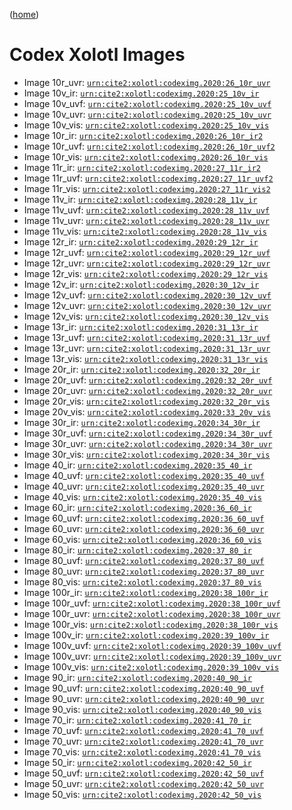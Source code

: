 
([home](README.md))

# Codex Xolotl Images

- Image 10r_uvr: [`urn:cite2:xolotl:codeximg.2020:26_10r_uvr`](http://www.homermultitext.org/ict2/index.html?urn=urn:cite2:xolotl:codeximg.2020:26_10r_uvr)
- Image 10v_ir: [`urn:cite2:xolotl:codeximg.2020:25_10v_ir`](http://www.homermultitext.org/ict2/index.html?urn=urn:cite2:xolotl:codeximg.2020:25_10v_ir)
- Image 10v_uvf: [`urn:cite2:xolotl:codeximg.2020:25_10v_uvf`](http://www.homermultitext.org/ict2/index.html?urn=urn:cite2:xolotl:codeximg.2020:25_10v_uvf)
- Image 10v_uvr: [`urn:cite2:xolotl:codeximg.2020:25_10v_uvr`](http://www.homermultitext.org/ict2/index.html?urn=urn:cite2:xolotl:codeximg.2020:25_10v_uvr)
- Image 10v_vis: [`urn:cite2:xolotl:codeximg.2020:25_10v_vis`](http://www.homermultitext.org/ict2/index.html?urn=urn:cite2:xolotl:codeximg.2020:25_10v_vis)
- Image 10r_ir: [`urn:cite2:xolotl:codeximg.2020:26_10r_ir2`](http://www.homermultitext.org/ict2/index.html?urn=urn:cite2:xolotl:codeximg.2020:26_10r_ir2)
- Image 10r_uvf: [`urn:cite2:xolotl:codeximg.2020:26_10r_uvf2`](http://www.homermultitext.org/ict2/index.html?urn=urn:cite2:xolotl:codeximg.2020:26_10r_uvf2)
- Image 10r_vis: [`urn:cite2:xolotl:codeximg.2020:26_10r_vis`](http://www.homermultitext.org/ict2/index.html?urn=urn:cite2:xolotl:codeximg.2020:26_10r_vis)
- Image 11r_ir: [`urn:cite2:xolotl:codeximg.2020:27_11r_ir2`](http://www.homermultitext.org/ict2/index.html?urn=urn:cite2:xolotl:codeximg.2020:27_11r_ir2)
- Image 11r_uvf: [`urn:cite2:xolotl:codeximg.2020:27_11r_uvf2`](http://www.homermultitext.org/ict2/index.html?urn=urn:cite2:xolotl:codeximg.2020:27_11r_uvf2)
- Image 11r_vis: [`urn:cite2:xolotl:codeximg.2020:27_11r_vis2`](http://www.homermultitext.org/ict2/index.html?urn=urn:cite2:xolotl:codeximg.2020:27_11r_vis2)
- Image 11v_ir: [`urn:cite2:xolotl:codeximg.2020:28_11v_ir`](http://www.homermultitext.org/ict2/index.html?urn=urn:cite2:xolotl:codeximg.2020:28_11v_ir)
- Image 11v_uvf: [`urn:cite2:xolotl:codeximg.2020:28_11v_uvf`](http://www.homermultitext.org/ict2/index.html?urn=urn:cite2:xolotl:codeximg.2020:28_11v_uvf)
- Image 11v_uvr: [`urn:cite2:xolotl:codeximg.2020:28_11v_uvr`](http://www.homermultitext.org/ict2/index.html?urn=urn:cite2:xolotl:codeximg.2020:28_11v_uvr)
- Image 11v_vis: [`urn:cite2:xolotl:codeximg.2020:28_11v_vis`](http://www.homermultitext.org/ict2/index.html?urn=urn:cite2:xolotl:codeximg.2020:28_11v_vis)
- Image 12r_ir: [`urn:cite2:xolotl:codeximg.2020:29_12r_ir`](http://www.homermultitext.org/ict2/index.html?urn=urn:cite2:xolotl:codeximg.2020:29_12r_ir)
- Image 12r_uvf: [`urn:cite2:xolotl:codeximg.2020:29_12r_uvf`](http://www.homermultitext.org/ict2/index.html?urn=urn:cite2:xolotl:codeximg.2020:29_12r_uvf)
- Image 12r_uvr: [`urn:cite2:xolotl:codeximg.2020:29_12r_uvr`](http://www.homermultitext.org/ict2/index.html?urn=urn:cite2:xolotl:codeximg.2020:29_12r_uvr)
- Image 12r_vis: [`urn:cite2:xolotl:codeximg.2020:29_12r_vis`](http://www.homermultitext.org/ict2/index.html?urn=urn:cite2:xolotl:codeximg.2020:29_12r_vis)
- Image 12v_ir: [`urn:cite2:xolotl:codeximg.2020:30_12v_ir`](http://www.homermultitext.org/ict2/index.html?urn=urn:cite2:xolotl:codeximg.2020:30_12v_ir)
- Image 12v_uvf: [`urn:cite2:xolotl:codeximg.2020:30_12v_uvf`](http://www.homermultitext.org/ict2/index.html?urn=urn:cite2:xolotl:codeximg.2020:30_12v_uvf)
- Image 12v_uvr: [`urn:cite2:xolotl:codeximg.2020:30_12v_uvr`](http://www.homermultitext.org/ict2/index.html?urn=urn:cite2:xolotl:codeximg.2020:30_12v_uvr)
- Image 12v_vis: [`urn:cite2:xolotl:codeximg.2020:30_12v_vis`](http://www.homermultitext.org/ict2/index.html?urn=urn:cite2:xolotl:codeximg.2020:30_12v_vis)
- Image 13r_ir: [`urn:cite2:xolotl:codeximg.2020:31_13r_ir`](http://www.homermultitext.org/ict2/index.html?urn=urn:cite2:xolotl:codeximg.2020:31_13r_ir)
- Image 13r_uvf: [`urn:cite2:xolotl:codeximg.2020:31_13r_uvf`](http://www.homermultitext.org/ict2/index.html?urn=urn:cite2:xolotl:codeximg.2020:31_13r_uvf)
- Image 13r_uvr: [`urn:cite2:xolotl:codeximg.2020:31_13r_uvr`](http://www.homermultitext.org/ict2/index.html?urn=urn:cite2:xolotl:codeximg.2020:31_13r_uvr)
- Image 13r_vis: [`urn:cite2:xolotl:codeximg.2020:31_13r_vis`](http://www.homermultitext.org/ict2/index.html?urn=urn:cite2:xolotl:codeximg.2020:31_13r_vis)
- Image 20r_ir: [`urn:cite2:xolotl:codeximg.2020:32_20r_ir`](http://www.homermultitext.org/ict2/index.html?urn=urn:cite2:xolotl:codeximg.2020:32_20r_ir)
- Image 20r_uvf: [`urn:cite2:xolotl:codeximg.2020:32_20r_uvf`](http://www.homermultitext.org/ict2/index.html?urn=urn:cite2:xolotl:codeximg.2020:32_20r_uvf)
- Image 20r_uvr: [`urn:cite2:xolotl:codeximg.2020:32_20r_uvr`](http://www.homermultitext.org/ict2/index.html?urn=urn:cite2:xolotl:codeximg.2020:32_20r_uvr)
- Image 20r_vis: [`urn:cite2:xolotl:codeximg.2020:32_20r_vis`](http://www.homermultitext.org/ict2/index.html?urn=urn:cite2:xolotl:codeximg.2020:32_20r_vis)
- Image 20v_vis: [`urn:cite2:xolotl:codeximg.2020:33_20v_vis`](http://www.homermultitext.org/ict2/index.html?urn=urn:cite2:xolotl:codeximg.2020:33_20v_vis)
- Image 30r_ir: [`urn:cite2:xolotl:codeximg.2020:34_30r_ir`](http://www.homermultitext.org/ict2/index.html?urn=urn:cite2:xolotl:codeximg.2020:34_30r_ir)
- Image 30r_uvf: [`urn:cite2:xolotl:codeximg.2020:34_30r_uvf`](http://www.homermultitext.org/ict2/index.html?urn=urn:cite2:xolotl:codeximg.2020:34_30r_uvf)
- Image 30r_uvr: [`urn:cite2:xolotl:codeximg.2020:34_30r_uvr`](http://www.homermultitext.org/ict2/index.html?urn=urn:cite2:xolotl:codeximg.2020:34_30r_uvr)
- Image 30r_vis: [`urn:cite2:xolotl:codeximg.2020:34_30r_vis`](http://www.homermultitext.org/ict2/index.html?urn=urn:cite2:xolotl:codeximg.2020:34_30r_vis)
- Image 40_ir: [`urn:cite2:xolotl:codeximg.2020:35_40_ir`](http://www.homermultitext.org/ict2/index.html?urn=urn:cite2:xolotl:codeximg.2020:35_40_ir)
- Image 40_uvf: [`urn:cite2:xolotl:codeximg.2020:35_40_uvf`](http://www.homermultitext.org/ict2/index.html?urn=urn:cite2:xolotl:codeximg.2020:35_40_uvf)
- Image 40_uvr: [`urn:cite2:xolotl:codeximg.2020:35_40_uvr`](http://www.homermultitext.org/ict2/index.html?urn=urn:cite2:xolotl:codeximg.2020:35_40_uvr)
- Image 40_vis: [`urn:cite2:xolotl:codeximg.2020:35_40_vis`](http://www.homermultitext.org/ict2/index.html?urn=urn:cite2:xolotl:codeximg.2020:35_40_vis)
- Image 60_ir: [`urn:cite2:xolotl:codeximg.2020:36_60_ir`](http://www.homermultitext.org/ict2/index.html?urn=urn:cite2:xolotl:codeximg.2020:36_60_ir)
- Image 60_uvf: [`urn:cite2:xolotl:codeximg.2020:36_60_uvf`](http://www.homermultitext.org/ict2/index.html?urn=urn:cite2:xolotl:codeximg.2020:36_60_uvf)
- Image 60_uvr: [`urn:cite2:xolotl:codeximg.2020:36_60_uvr`](http://www.homermultitext.org/ict2/index.html?urn=urn:cite2:xolotl:codeximg.2020:36_60_uvr)
- Image 60_vis: [`urn:cite2:xolotl:codeximg.2020:36_60_vis`](http://www.homermultitext.org/ict2/index.html?urn=urn:cite2:xolotl:codeximg.2020:36_60_vis)
- Image 80_ir: [`urn:cite2:xolotl:codeximg.2020:37_80_ir`](http://www.homermultitext.org/ict2/index.html?urn=urn:cite2:xolotl:codeximg.2020:37_80_ir)
- Image 80_uvf: [`urn:cite2:xolotl:codeximg.2020:37_80_uvf`](http://www.homermultitext.org/ict2/index.html?urn=urn:cite2:xolotl:codeximg.2020:37_80_uvf)
- Image 80_uvr: [`urn:cite2:xolotl:codeximg.2020:37_80_uvr`](http://www.homermultitext.org/ict2/index.html?urn=urn:cite2:xolotl:codeximg.2020:37_80_uvr)
- Image 80_vis: [`urn:cite2:xolotl:codeximg.2020:37_80_vis`](http://www.homermultitext.org/ict2/index.html?urn=urn:cite2:xolotl:codeximg.2020:37_80_vis)
- Image 100r_ir: [`urn:cite2:xolotl:codeximg.2020:38_100r_ir`](http://www.homermultitext.org/ict2/index.html?urn=urn:cite2:xolotl:codeximg.2020:38_100r_ir)
- Image 100r_uvf: [`urn:cite2:xolotl:codeximg.2020:38_100r_uvf`](http://www.homermultitext.org/ict2/index.html?urn=urn:cite2:xolotl:codeximg.2020:38_100r_uvf)
- Image 100r_uvr: [`urn:cite2:xolotl:codeximg.2020:38_100r_uvr`](http://www.homermultitext.org/ict2/index.html?urn=urn:cite2:xolotl:codeximg.2020:38_100r_uvr)
- Image 100r_vis: [`urn:cite2:xolotl:codeximg.2020:38_100r_vis`](http://www.homermultitext.org/ict2/index.html?urn=urn:cite2:xolotl:codeximg.2020:38_100r_vis)
- Image 100v_ir: [`urn:cite2:xolotl:codeximg.2020:39_100v_ir`](http://www.homermultitext.org/ict2/index.html?urn=urn:cite2:xolotl:codeximg.2020:39_100v_ir)
- Image 100v_uvf: [`urn:cite2:xolotl:codeximg.2020:39_100v_uvf`](http://www.homermultitext.org/ict2/index.html?urn=urn:cite2:xolotl:codeximg.2020:39_100v_uvf)
- Image 100v_uvr: [`urn:cite2:xolotl:codeximg.2020:39_100v_uvr`](http://www.homermultitext.org/ict2/index.html?urn=urn:cite2:xolotl:codeximg.2020:39_100v_uvr)
- Image 100v_vis: [`urn:cite2:xolotl:codeximg.2020:39_100v_vis`](http://www.homermultitext.org/ict2/index.html?urn=urn:cite2:xolotl:codeximg.2020:39_100v_vis)
- Image 90_ir: [`urn:cite2:xolotl:codeximg.2020:40_90_ir`](http://www.homermultitext.org/ict2/index.html?urn=urn:cite2:xolotl:codeximg.2020:40_90_ir)
- Image 90_uvf: [`urn:cite2:xolotl:codeximg.2020:40_90_uvf`](http://www.homermultitext.org/ict2/index.html?urn=urn:cite2:xolotl:codeximg.2020:40_90_uvf)
- Image 90_uvr: [`urn:cite2:xolotl:codeximg.2020:40_90_uvr`](http://www.homermultitext.org/ict2/index.html?urn=urn:cite2:xolotl:codeximg.2020:40_90_uvr)
- Image 90_vis: [`urn:cite2:xolotl:codeximg.2020:40_90_vis`](http://www.homermultitext.org/ict2/index.html?urn=urn:cite2:xolotl:codeximg.2020:40_90_vis)
- Image 70_ir: [`urn:cite2:xolotl:codeximg.2020:41_70_ir`](http://www.homermultitext.org/ict2/index.html?urn=urn:cite2:xolotl:codeximg.2020:41_70_ir)
- Image 70_uvf: [`urn:cite2:xolotl:codeximg.2020:41_70_uvf`](http://www.homermultitext.org/ict2/index.html?urn=urn:cite2:xolotl:codeximg.2020:41_70_uvf)
- Image 70_uvr: [`urn:cite2:xolotl:codeximg.2020:41_70_uvr`](http://www.homermultitext.org/ict2/index.html?urn=urn:cite2:xolotl:codeximg.2020:41_70_uvr)
- Image 70_vis: [`urn:cite2:xolotl:codeximg.2020:41_70_vis`](http://www.homermultitext.org/ict2/index.html?urn=urn:cite2:xolotl:codeximg.2020:41_70_vis)
- Image 50_ir: [`urn:cite2:xolotl:codeximg.2020:42_50_ir`](http://www.homermultitext.org/ict2/index.html?urn=urn:cite2:xolotl:codeximg.2020:42_50_ir)
- Image 50_uvf: [`urn:cite2:xolotl:codeximg.2020:42_50_uvf`](http://www.homermultitext.org/ict2/index.html?urn=urn:cite2:xolotl:codeximg.2020:42_50_uvf)
- Image 50_uvr: [`urn:cite2:xolotl:codeximg.2020:42_50_uvr`](http://www.homermultitext.org/ict2/index.html?urn=urn:cite2:xolotl:codeximg.2020:42_50_uvr)
- Image 50_vis: [`urn:cite2:xolotl:codeximg.2020:42_50_vis`](http://www.homermultitext.org/ict2/index.html?urn=urn:cite2:xolotl:codeximg.2020:42_50_vis)
